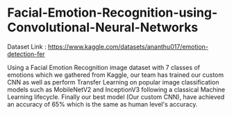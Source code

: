 # Facial-Emotion-Recognition-using-Convolutional-Neural-Networks
Dataset Link : https://www.kaggle.com/datasets/ananthu017/emotion-detection-fer

Using a Facial Emotion Recognition image dataset with 7 classes of emotions which we gathered from Kaggle, our team has trained our custom CNN as well as perform Transfer Learning on popular image classification models such as MobileNetV2 and InceptionV3 following a classical Machine Learning lifecycle. Finally our best model (Our custom CNN), have achieved an accuracy of 65% which is the same as human level's accuracy.
